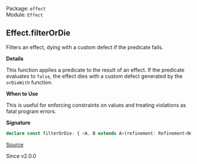 Package: `effect`<br />
Module: `Effect`<br />

## Effect.filterOrDie

Filters an effect, dying with a custom defect if the predicate fails.

**Details**

This function applies a predicate to the result of an effect. If the
predicate evaluates to `false`, the effect dies with a custom defect
generated by the `orDieWith` function.

**When to Use**

This is useful for enforcing constraints on values and treating violations as
fatal program errors.

**Signature**

```ts
declare const filterOrDie: { <A, B extends A>(refinement: Refinement<NoInfer<A>, B>, orDieWith: (a: EqualsWith<A, B, A, Exclude<A, B>>) => unknown): <E, R>(self: Effect<A, E, R>) => Effect<B, E, R>; <A>(predicate: Predicate<NoInfer<A>>, orDieWith: (a: NoInfer<A>) => unknown): <E, R>(self: Effect<A, E, R>) => Effect<A, E, R>; <A, E, R, B extends A>(self: Effect<A, E, R>, refinement: Refinement<A, B>, orDieWith: (a: EqualsWith<A, B, A, Exclude<A, B>>) => unknown): Effect<B, E, R>; <A, E, R>(self: Effect<A, E, R>, predicate: Predicate<A>, orDieWith: (a: A) => unknown): Effect<A, E, R>; }
```

[Source](https://github.com/Effect-TS/effect/tree/main/packages/effect/src/Effect.ts#L8345)

Since v2.0.0
